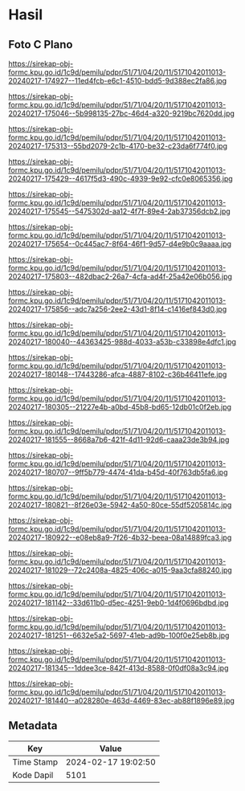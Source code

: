 # Hasil

## Foto C Plano

https://sirekap-obj-formc.kpu.go.id/1c9d/pemilu/pdpr/51/71/04/20/11/5171042011013-20240217-174927--11ed4fcb-e6c1-4510-bdd5-9d388ec2fa86.jpg

https://sirekap-obj-formc.kpu.go.id/1c9d/pemilu/pdpr/51/71/04/20/11/5171042011013-20240217-175046--5b998135-27bc-46d4-a320-9219bc7620dd.jpg

https://sirekap-obj-formc.kpu.go.id/1c9d/pemilu/pdpr/51/71/04/20/11/5171042011013-20240217-175313--55bd2079-2c1b-4170-be32-c23da6f774f0.jpg

https://sirekap-obj-formc.kpu.go.id/1c9d/pemilu/pdpr/51/71/04/20/11/5171042011013-20240217-175429--4617f5d3-490c-4939-9e92-cfc0e8065356.jpg

https://sirekap-obj-formc.kpu.go.id/1c9d/pemilu/pdpr/51/71/04/20/11/5171042011013-20240217-175545--5475302d-aa12-4f7f-89e4-2ab37356dcb2.jpg

https://sirekap-obj-formc.kpu.go.id/1c9d/pemilu/pdpr/51/71/04/20/11/5171042011013-20240217-175654--0c445ac7-8f64-46f1-9d57-d4e9b0c9aaaa.jpg

https://sirekap-obj-formc.kpu.go.id/1c9d/pemilu/pdpr/51/71/04/20/11/5171042011013-20240217-175803--482dbac2-26a7-4cfa-ad4f-25a42e06b056.jpg

https://sirekap-obj-formc.kpu.go.id/1c9d/pemilu/pdpr/51/71/04/20/11/5171042011013-20240217-175856--adc7a256-2ee2-43d1-8f14-c1416ef843d0.jpg

https://sirekap-obj-formc.kpu.go.id/1c9d/pemilu/pdpr/51/71/04/20/11/5171042011013-20240217-180040--44363425-988d-4033-a53b-c33898e4dfc1.jpg

https://sirekap-obj-formc.kpu.go.id/1c9d/pemilu/pdpr/51/71/04/20/11/5171042011013-20240217-180148--17443286-afca-4887-8102-c36b46411efe.jpg

https://sirekap-obj-formc.kpu.go.id/1c9d/pemilu/pdpr/51/71/04/20/11/5171042011013-20240217-180305--21227e4b-a0bd-45b8-bd65-12db01c0f2eb.jpg

https://sirekap-obj-formc.kpu.go.id/1c9d/pemilu/pdpr/51/71/04/20/11/5171042011013-20240217-181555--8668a7b6-421f-4d11-92d6-caaa23de3b94.jpg

https://sirekap-obj-formc.kpu.go.id/1c9d/pemilu/pdpr/51/71/04/20/11/5171042011013-20240217-180707--9ff5b779-4474-41da-b45d-40f763db5fa6.jpg

https://sirekap-obj-formc.kpu.go.id/1c9d/pemilu/pdpr/51/71/04/20/11/5171042011013-20240217-180821--8f26e03e-5942-4a50-80ce-55df5205814c.jpg

https://sirekap-obj-formc.kpu.go.id/1c9d/pemilu/pdpr/51/71/04/20/11/5171042011013-20240217-180922--e08eb8a9-7f26-4b32-beea-08a14889fca3.jpg

https://sirekap-obj-formc.kpu.go.id/1c9d/pemilu/pdpr/51/71/04/20/11/5171042011013-20240217-181029--72c2408a-4825-406c-a015-9aa3cfa88240.jpg

https://sirekap-obj-formc.kpu.go.id/1c9d/pemilu/pdpr/51/71/04/20/11/5171042011013-20240217-181142--33d611b0-d5ec-4251-9eb0-1d4f0696bdbd.jpg

https://sirekap-obj-formc.kpu.go.id/1c9d/pemilu/pdpr/51/71/04/20/11/5171042011013-20240217-181251--6632e5a2-5697-41eb-ad9b-100f0e25eb8b.jpg

https://sirekap-obj-formc.kpu.go.id/1c9d/pemilu/pdpr/51/71/04/20/11/5171042011013-20240217-181345--1ddee3ce-842f-413d-8588-0f0df08a3c94.jpg

https://sirekap-obj-formc.kpu.go.id/1c9d/pemilu/pdpr/51/71/04/20/11/5171042011013-20240217-181440--a028280e-463d-4469-83ec-ab88f1896e89.jpg


## Metadata

| Key        | Value               |
| ---------- | ------------------- |
| Time Stamp | 2024-02-17 19:02:50 |
| Kode Dapil | 5101                |




